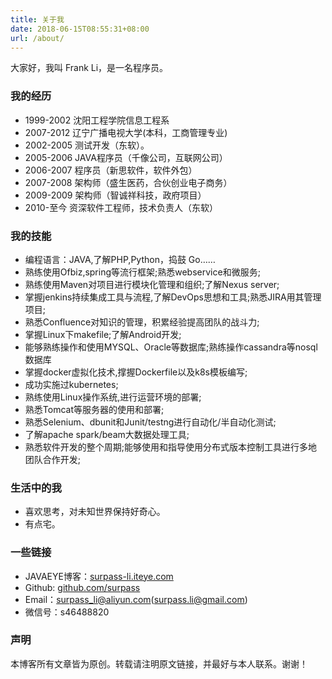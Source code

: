 ```yaml
---
title: 关于我
date: 2018-06-15T08:55:31+08:00
url: /about/
---
```



<p class="message">
大家好，我叫 Frank Li，是一名程序员。
</p>


### 我的经历

 * 1999-2002 沈阳工程学院信息工程系 
 * 2007-2012 辽宁广播电视大学(本科，工商管理专业)
 * 2002-2005 测试开发（东软）。
 * 2005-2006 JAVA程序员（千像公司，互联网公司）
 * 2006-2007 程序员（新思软件，软件外包）
 * 2007-2008 架构师（盛生医药，合伙创业电子商务）
 * 2009-2009 架构师（智诚祥科技，政府项目）
 * 2010-至今 资深软件工程师，技术负责人（东软）
 

### 我的技能

 * 编程语言：JAVA,了解PHP,Python，捣鼓 Go……
 * 熟练使用Ofbiz,spring等流行框架;熟悉webservice和微服务;
 * 熟练使用Maven对项目进行模块化管理和组织;了解Nexus server;
 * 掌握jenkins持续集成工具与流程,了解DevOps思想和工具;熟悉JIRA用其管理项目;
 * 熟悉Confluence对知识的管理，积累经验提高团队的战斗力;
 * 掌握Linux下makefile;了解Android开发;
 * 能够熟练操作和使用MYSQL、Oracle等数据库;熟练操作cassandra等nosql数据库
 * 掌握docker虚拟化技术,撑握Dockerfile以及k8s模板编写;
 * 成功实施过kubernetes;
 * 熟练使用Linux操作系统,进行运营环境的部署;
 * 熟悉Tomcat等服务器的使用和部署;
 * 熟悉Selenium、dbunit和Junit/testng进行自动化/半自动化测试;
 * 了解apache spark/beam大数据处理工具;
 * 熟悉软件开发的整个周期;能够使用和指导使用分布式版本控制工具进行多地团队合作开发;


### 生活中的我

 * 喜欢思考，对未知世界保持好奇心。
 * 有点宅。
 

### 一些链接

 * JAVAEYE博客：[surpass-li.iteye.com](http://surpass-li.iteye.com/)
 * Github: [github.com/surpass](https://github.com/surpass)
 * Email：surpass_li@aliyun.com(surpass.li@gmail.com)
 * 微信号：s46488820   

### 声明

本博客所有文章皆为原创。转载请注明原文链接，并最好与本人联系。谢谢！
